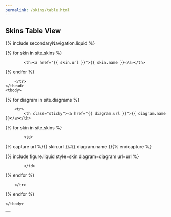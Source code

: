 ```yaml
---
permalink: /skins/table.html
---
```

## Skins Table View

{% include secondaryNavigation.liquid %}

<table class="image-gallery">
    <thead class="sticky">
        <tr>
            <th></th>

{% for skin in site.skins %}

            <th><a href="{{ skin.url }}">{{ skin.name }}</a></th>

{% endfor %}

        </tr>
    </thead>
    <tbody>

{% for diagram in site.diagrams %}

        <tr>
            <th class="sticky"><a href="{{ diagram.url }}">{{ diagram.name }}</a></th>

{% for skin in site.skins %}

            <td>

{% capture url %}{{ skin.url }}#{{ diagram.name }}{% endcapture %}

{% include figure.liquid style=skin diagram=diagram url=url %}

            </td>

{% endfor %}

        </tr>

{% endfor %}

    </tbody>
</table>

